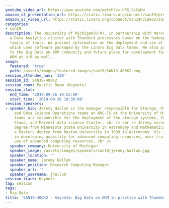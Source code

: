 ```yaml
---
youtube_video_url: https://www.youtube.com/watch?v=-hPG_SsCqBw
amazon_s3_presentation_url: https://static.linaro.org/connect/san19/presentations/san19-400k2.pdf
amazon_s3_video_url: https://static.linaro.org/connect/san19/videos/san19-400k2.mp4
categories:
- san19
description: The University of Michigan(U-M), in partnership with Marvell, has built
  a Data Analytics cluster with ThunderX processors based on the Hadoop and Spark
  family of tools. We present information on the deployment and use of the cluster,
  which uses software packaged by the Linaro Big Data teams. We also present feedback
  to the Big Data on ARM community and future plans for development for Big Data on
  ARM at U-M as well.
image:
  featured: 'true'
  path: /assets/images/featured-images/san19/SAN19-400K2.png
session_attendee_num: '120'
session_id: SAN19-400K2
session_room: Pacific Room (Keynote)
session_slot:
  end_time: '2019-09-26 10:55:00'
  start_time: '2019-09-26 10:30:00'
session_speakers:
- speaker_bio: Jeremy Hallum is the manager responsible for Storage, Private Cloud,
    and Data Science Operations teams at ARC-TS at the University of Michigan. His
    teams are responsible for the deployment of the storage systems, Yottabyte Research
    Cloud, and Marvell data science Cluster. <br /> <br /> Jeremy earned his undergraduate
    degree from Minnesota State University in Astronomy and Mathematics in 1996, and
    a Masters degree from Boston University in 1999 in Astronomy. His interests lie
    in developing usability for advanced computing resources, user training and secure
    use of advanced computing resources. <br />
  speaker_company: University of Michigan
  speaker_image: /assets/images/speakers/san19/jeremy-hallum.jpg
  speaker_location: ''
  speaker_name: Jeremy Hallum
  speaker_position: Research Computing Manager
  speaker_url: ''
  speaker_username: jhallum
session_track: Keynote
tag: session
tags:
- Big Data
title: 'SAN19-400K2 - Keynote: Big Data on ARM in practice with ThunderX'
---
```

